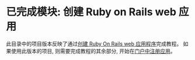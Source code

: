# <a name="completed-module-create-a-ruby-on-rails-web-app"></a>已完成模块: 创建 Ruby on Rails web 应用

此目录中的项目版本反映了通过[创建 Ruby On Rails web 应用程序](https://docs.microsoft.com/graph/training/ruby-tutorial?tutorial-step=1)完成教程。 如果使用此版本的项目, 则需要完成教程的其余部分, 开始在[门户中注册应用](https://docs.microsoft.com/graph/training/ruby-tutorial?tutorial-step=2)。